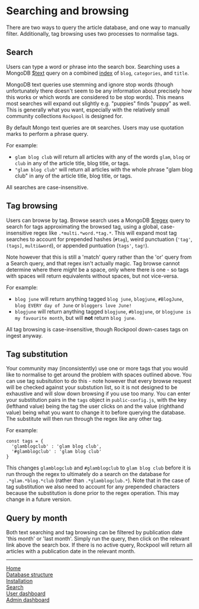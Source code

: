 # Searching and browsing

There are two ways to query the article database, and one way to manually filter. Additionally, tag browsing uses two processes to normalise tags.

## Search

Users can type a word or phrase into the search box. Searching uses a MongoDB [$text](https://docs.mongodb.com/manual/reference/operator/query/text/) query on a combined [index](https://docs.mongodb.com/manual/core/index-text/) of `blog`, `categories`, and `title`.

MongoDB text queries use stemming and ignore stop words (though unfortunately there doesn't seem to be any information about precisely how this works or which words are considered to be stop words). This means most searches will expand out slightly e.g. "puppies" finds "puppy" as well. This is generally what you want, especially with the relatively small community collections `Rockpool` is designed for.

By default Mongo text queries are `OR` searches. Users may use quotation marks to perform a phrase query.

For example:

* `glam blog club` will return all articles with any of the words `glam`, `blog` or `club` in any of the article title, blog title, or tags.
* `"glam blog club"` will return all articles with the whole phrase "glam blog club" in any of the article title, blog title, or tags.

All searches are case-insensitive.

## Tag browsing

Users can browse by tag. Browse search uses a MongoDB [$regex]() query to search for tags approximating the browsed tag, using a global, case-insensitive regex like `.*multi.*word.*tag.*`. This will expand most tag searches to account for prepended hashes (`#tag`), weird punctuation (`'tag'`, `(tags]`, `multi&word`), or appended puntuation (`tags'`, `tag!`).

Note however that this is still a 'match' query rather than the 'or' query from a Search query, and that regex isn't actually magic. Tag browse cannot determine where there _might_ be a space, only where there is one - so tags with spaces will return equivalents without spaces, but not vice-versa.

For example:

* `blog june` will return anything tagged `blog june`, `blogjune`, `#BlogJune`, `blog EVERY day of June` or `bloggers love June!`
* `blogjune` will return anything tagged `blogjune`, `#blogjune`, or `blogjune is my favourite month`, but will **not** return `blog june`.

All tag browsing is case-insensitive, though Rockpool down-cases tags on ingest anyway.

## Tag substitution

Your community may (inconsistently) use one or more tags that you would like to normalise to get around the problem with spaces outlined above. You can use tag subsitution to do this - note however that every browse request will be checked against your substution list, so it is not designed to be exhaustive and will slow down browsing if you use too many. You can enter your substitution pairs in the `tags` object in `public-config.js`, with the key (lefthand value) being the tag the user clicks on and the value (righthand value) being what you want to change it to before querying the database. The substitute will then run through the regex like any other tag.

For example:
```
const tags = {
  'glamblogclub' : 'glam blog club',
  '#glamblogclub' : 'glam blog club'
}
```
This changes `glamblogclub` and `#glamblogclub` to `glam blog club` before it is run through the regex to ultimately do a search on the database for `.*glam.*blog.*club` (rather than `.*glamblogclub.*`). Note that in the case of tag substitution we also need to account for any prepended characters because the substitution is done prior to the regex operation. This may change in a future version.

## Query by month

Both text searching and tag browsing can be filtered by publication date 'this month' or 'last month'. Simply run the query, then click on the relevant link above the search box. If there is no active query, Rockpool will return all articles with a publication date in the relevant month.

---
[Home](/)  
[Database structure](database.md)  
[Installation](installation.md)  
[Search](search.md)  
[User dashboard](dashboard.md)  
[Admin dashboard](admin.md)  
